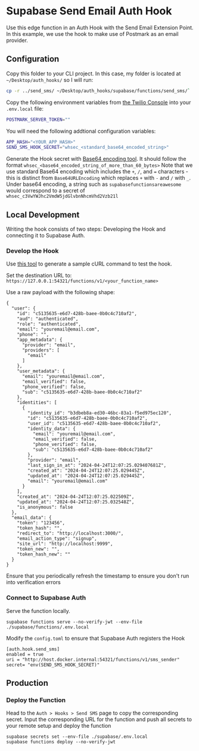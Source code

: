 # Supabase Send Email Auth Hook

Use this edge function in an Auth Hook with the Send Email Extension Point. In this example, we use the hook to make use of Postmark as an email provider.

## Configuration

Copy this folder to your CLI project. In this case, my folder is located at `~/Desktop/auth_hooks/` so I will run:

```bash
cp -r ../send_sms/ ~/Desktop/auth_hooks/supabase/functions/send_sms/`
```

Copy the following environment variables from [the Twilio Console](https://console.twilio.com/) into your `.env.local` file:

```bash
POSTMARK_SERVER_TOKEN=""
```

You will need the following addtional configuration variables:

```bash
APP_HASH="<YOUR_APP_HASH>"
SEND_SMS_HOOK_SECRET="whsec_<standard_base64_encoded_string>"
```

Generate the Hook secret with [Base64 encoding tool](https://www.base64encode.net/). It should follow the format `whsec_<base64_encoded_string_of_more_than_60_bytes>` Note that we use standard Base64 encoding which includes the `+`, `/`, and `=` characters - this is distinct from `Base64URLEncoding` which replaces `+` with `-` and `/` with `_`. Under base64 encoding, a string such as `supabasefunctionsareawesome` would correspond to a secret of `whsec_c3VwYWJhc2VmdW5jdGlvbnNhcmVhd2Vzb21l`

## Local Development

Writing the hook consists of two steps: Developing the Hook and connecting it to Supabase Auth.

### Develop the Hook

Use [this tool](https://www.standardwebhooks.com/simulate) to generate a sample cURL command to test the hook.

Set the destination URL to: `https://127.0.0.1:54321/functions/v1/<your_function_name>`

Use a raw payload with the following shape:

```
{
  "user": {
    "id": "c5135635-e6d7-428b-baee-0b0c4c710af2",
    "aud": "authenticated",
    "role": "authenticated",
    "email": "youremail@email.com",
    "phone": "",
    "app_metadata": {
      "provider": "email",
      "providers": [
        "email"
      ]
    },
    "user_metadata": {
      "email": "youremail@email.com",
      "email_verified": false,
      "phone_verified": false,
      "sub": "c5135635-e6d7-428b-baee-0b0c4c710af2"
    },
    "identities": [
      {
        "identity_id": "b3dbeb8a-ed30-46bc-83a1-f5ed975ec120",
        "id": "c5135635-e6d7-428b-baee-0b0c4c710af2",
        "user_id": "c5135635-e6d7-428b-baee-0b0c4c710af2",
        "identity_data": {
          "email": "youremail@email.com",
          "email_verified": false,
          "phone_verified": false,
          "sub": "c5135635-e6d7-428b-baee-0b0c4c710af2"
        },
        "provider": "email",
        "last_sign_in_at": "2024-04-24T12:07:25.029407681Z",
        "created_at": "2024-04-24T12:07:25.029445Z",
        "updated_at": "2024-04-24T12:07:25.029445Z",
        "email": "youremail@email.com"
      }
    ],
    "created_at": "2024-04-24T12:07:25.022509Z",
    "updated_at": "2024-04-24T12:07:25.032548Z",
    "is_anonymous": false
  },
  "email_data": {
    "token": "123456",
    "token_hash": "",
    "redirect_to": "http://localhost:3000/",
    "email_action_type": "signup",
    "site_url": "http://localhost:9999",
    "token_new": "",
    "token_hash_new": ""
  }
}
```

Ensure that you periodically refresh the timestamp to ensure you don't run into verification errors

### Connect to Supabase Auth

Serve the function locally.

```
supabase functions serve --no-verify-jwt --env-file ./supabase/functions/.env.local
```

Modify the `config.toml` to ensure that Supabase Auth registers the Hook

```
[auth.hook.send_sms]
enabled = true
uri = "http://host.docker.internal:54321/functions/v1/sms_sender"
secret= "env(SEND_SMS_HOOK_SECRET)"
```

## Production

### Deploy the Function

Head to the `Auth > Hooks > Send SMS` page to copy the corresponding secret. Input the corresponding URL for the function and push all secrets to your remote setup and deploy the function

```
supabase secrets set --env-file ./supabase/.env.local
supabase functions deploy --no-verify-jwt
```
